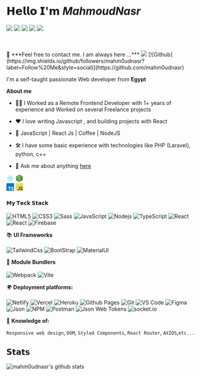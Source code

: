 # 𝗛𝗲𝗹𝗹𝗼 𝗜'𝗺 <b> <i>MahmoudNasr</i></b>

[![](https://img.shields.io/badge/-@_mahm0udnasr-%231DA1F2?style=flat-square&logo=twitter&logoColor=ffffff)](https://twitter.com/_mahm0udnasr)
[![](https://img.shields.io/badge/-@mahm0udnasr-%23181717?style=flat-square&logo=telegram)](https://t.me/mahm0udnasr)
[![](https://img.shields.io/badge/-@mahm0udnasr-%23181717?style=flat-square&logo=github)](https://github.com/mahm0udnasr)
[![](https://img.shields.io/badge/-@mhm0udnasr-%231DA1F2?style=flat-square&logo=facebook&logoColor=ffffff)](https://www.facebook.com/mhm0udnasr)
[![](https://img.shields.io/badge/-@mahm0udnasr-%231DA1F2?style=flat-square&logo=linkedin&logoColor=ffffff)](https://www.linkedin.com/in/mahm0udnasr)

<br />
<br />
📝 ***Feel free to contact me. I am always here ...*** <img src="https://media.giphy.com/media/WUlplcMpOCEmTGBtBW/giphy.gif" width="30">  [![Github](https://img.shields.io/github/followers/mahm0udnasr?label=Follow%20Me&style=social)](https://github.com/mahm0udnasr)

<br />

I'm a self-taught passionate Web developer from <b>Egypt</b>

**About me**

- 👨‍💻 I Worked as a Remote Frontend Developer with 1+ years of experience and Worked on several Freelance projects

- ❤️ I love writing Javascript , and building projects with React

- 🖖 JavaScript | React Js | Coffee | NodeJS

- 🛠️ I have some basic experience with technologies like PHP (Laravel), python, c++

- 💬 Ask me about anything [here](https://notmahmoud.sarhne.com)

<code><img height="20" alt="react" src="https://raw.githubusercontent.com/github/explore/80688e429a7d4ef2fca1e82350fe8e3517d3494d/topics/react/react.png"></code>
<code><img height="20" alt="nodejs" src="https://raw.githubusercontent.com/github/explore/80688e429a7d4ef2fca1e82350fe8e3517d3494d/topics/nodejs/nodejs.png"></code>    
<code><img height="20" alt="typescript" src="https://raw.githubusercontent.com/github/explore/80688e429a7d4ef2fca1e82350fe8e3517d3494d/topics/typescript/typescript.png"></code>
<code><img height="20" alt="javascript" src="https://raw.githubusercontent.com/github/explore/80688e429a7d4ef2fca1e82350fe8e3517d3494d/topics/javascript/javascript.png"></code>

#### 𝗠𝘆 𝗧𝗲𝗰𝗸 𝗦𝘁𝗮𝗰𝗸

![HTML5](https://img.shields.io/badge/-HTML5-%23E44D27?style=flat-square&logo=html5&logoColor=ffffff)
![CSS3](https://img.shields.io/badge/-CSS3-%231572B6?style=flat-square&logo=css3)
![Sass](https://img.shields.io/badge/-Sass-%23CC6699?style=flat-square&logo=sass&logoColor=ffffff)
![JavaScript](https://img.shields.io/badge/-JavaScript-%23F7DF1C?style=flat-square&logo=javascript&logoColor=000000&labelColor=%23F7DF1C&color=%23FFCE5A)
![Nodejs](https://img.shields.io/badge/-Nodejs-000000?style=flat&logo=Node.js)
![TypeScript](https://img.shields.io/badge/-TypeScript-007ACC?style=flat-square&logo=typescript&logoColor=white)
![React](https://img.shields.io/badge/-React-%23282C34?style=flat-square&logo=react)
![React](https://img.shields.io/badge/-redux-%23282C34?style=flat-square&logo=redux)
![Firebase](https://img.shields.io/badge/Firebase-black?style=flat-square&logo=firebase)

📚 **UI Frameworks** 
<br>
<br>
![TailwindCss](https://img.shields.io/badge/-TailwindCss-%231a202c?style=flat-square&logo=tailwind-css)
![BootStrap](https://img.shields.io/badge/-bootstrap-%23000000?style=flat-square&logo=bootstrap&&logoColor=48B0F1)
![MaterialUI](https://img.shields.io/badge/-MatrialUI-0081CB?style=flat-square&logo=material-UI)

🚩 **Module Bundlers** <br>
<br>
![Webpack](https://img.shields.io/badge/-Webpack-%232C3A42?style=flat-square&logo=webpack)
![Vite](https://img.shields.io/badge/-Vite-%23646CFF?style=flat-square&logo=vite&logoColor=ffffff)


🌍 **Deployment platforms:**
<br>
<br>
![Netlify](https://img.shields.io/badge/-Netlify-%2300C7B7?style=flat-square&logo=netlify&logoColor=ffffff)
![Vercel](https://img.shields.io/badge/-Vercel-%23ffffff?style=flat-square&logo=vercel&logoColor=000000)
![Heroku](https://img.shields.io/badge/Heroku-430098?style=flat&logo=heroku&logoColor=white)
![Github Pages](https://img.shields.io/badge/-Github%20Pages-000000?style=flat&logo=github-pages)
![Git](https://img.shields.io/badge/-Git-%23F05032?style=flat-square&logo=git&logoColor=%23ffffff)
![VS Code](https://img.shields.io/badge/-VSCode-%23007ACC?style=flat-square&logo=visual-studio-code)
![Figma](https://img.shields.io/badge/Figma-F24E1E?style=flat&logo=figma&logoColor=white)
![Json](https://img.shields.io/badge/json-5E5C5C?style=flat&logo=json&logoColor=white)
![NPM](https://img.shields.io/badge/-npm-000000?style=flat&logo=npm&labelColor=ffffff)
![Postman](https://img.shields.io/badge/Postman-black?style=flat-square&logo=postman)
![Json Web Tokens](https://img.shields.io/badge/-Json%20Web%20Tokens-000000?style=flat&logo=json-web-tokens&logoColor=ffffff&labelColor=000000)
![socket.io](https://img.shields.io/badge/-Socket.Io-000000?style=flat&logo=socket.io&logoColor=000000&labelColor=ffffff)
  
  🧐 **Knowledge of:**<br>

`Responsive web design`, `DOM`, `Styled Components`, `React Router`, `AXIOS`,`etc...`

## 𝗦𝘁𝗮𝘁𝘀

![mahm0udnasr's github stats](https://github-readme-stats.vercel.app/api?username=mahm0udnasr&show_icons=true)
